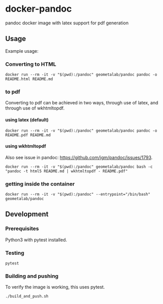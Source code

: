 # docker-pandoc

pandoc docker image with latex support for pdf generation

## Usage

Example usage:

### Converting to HTML

`docker run --rm -it -v "$(pwd):/pandoc" geometalab/pandoc pandoc -o README.html README.md`

### to pdf

Converting to pdf can be achieved in two ways, through use of latex,
and through use of wkhtmltopdf.

#### using latex (default)

`docker run --rm -it -v "$(pwd):/pandoc" geometalab/pandoc pandoc -o README.pdf README.md`

#### using wkhtmltopdf

Also see issue in pandoc: https://github.com/jgm/pandoc/issues/1793.

`docker run --rm -it -v "$(pwd):/pandoc" geometalab/pandoc bash -c "pandoc -t html5 README.md | wkhtmltopdf - README.pdf"`

### getting inside the container

`docker run --rm -it -v "$(pwd):/pandoc" --entrypoint="/bin/bash" geometalab/pandoc`

## Development

### Prerequisites

Python3 with pytest installed.

### Testing

`pytest`

### Building and pushing

To verify the image is working, this uses pytest.

`./build_and_push.sh`

